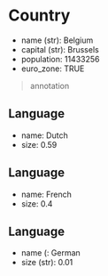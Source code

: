# Country
- name (str): Belgium
- capital (str): Brussels
- population: 11433256
- euro_zone: TRUE
> annotation

## Language
- name: Dutch
- size: 0.59

## Language
- name: French
- size: 0.4

## Language
- name (: German
- size (str): 0.01
